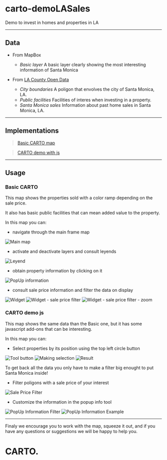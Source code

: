 # carto-demoLASales
Demo to invest in homes and properties in LA

***

## Data
- From MapBox
	- *Basic layer*
	A basic layer clearly showing the most interesting information of Santa Monica
	
- From [LA County Open Data](https://data.lacounty.gov/)
	- *City boundaries*
	A poligon that envolves the city of Santa Monica, LA.
	- *Public facilities*
	Facilities of interes when investing in a property.
	- *Santa Monica sales*
	Information about past home sales in Santa Monica, LA.


***

## Implementations

>[Basic CARTO map](https://alvbch.carto.com/builder/2c6d401d-9551-4efc-ab4f-134c05725bf1/embed?state={"map":{"ne":[34.01360954834248,-118.49505901336671],"sw":[34.03665754878141,-118.45497608184816],"center":[34.02513433100403,-118.47501754760744],"zoom":15},"widgets":{"0dc88ac2-e196-4248-9aa4-6bef9f75dca6":{"normalized":true}}})

>[CARTO demo with js](https://raw.githubusercontent.com/AlvBch/carto-demoLASales/master/maps/carto-demo_LASales_1.html)


***

## Usage

### Basic CARTO

This map shows the properties sold with a color ramp depending on the sale price.

It also has basic public facilities that can mean added value to the property.

In this map you can:
- navigate through the main frame map

![Main map](https://raw.githubusercontent.com/AlvBch/carto-demoLASales/master/resources/map.png)

- activate and deactivate layers and consult leyends

![Leyend](https://raw.githubusercontent.com/AlvBch/carto-demoLASales/master/resources/leyend.png)

- obtain property information by clicking on it

![PopUp information](https://raw.githubusercontent.com/AlvBch/carto-demoLASales/master/resources/popup.png)

- consult sale price information and filter the data on display

![Widget](https://raw.githubusercontent.com/AlvBch/carto-demoLASales/master/resources/widget0.png)
![Widget - sale price filter](https://raw.githubusercontent.com/AlvBch/carto-demoLASales/master/resources/widget1.png)
![Widget - sale price filter - zoom](https://raw.githubusercontent.com/AlvBch/carto-demoLASales/master/resources/widget2.png)

### CARTO demo js

This map shows the same data than the Basic one, but it has some javascript add-ons that can be interesting.

In this map you can:
- Select properties by its position using the top left circle button

![Tool button](https://raw.githubusercontent.com/AlvBch/carto-demoLASales/master/resources/selectbutton.png)
![Making selection](https://raw.githubusercontent.com/AlvBch/carto-demoLASales/master/resources/selection.png)
![Result](https://raw.githubusercontent.com/AlvBch/carto-demoLASales/master/resources/selectionresult.png)

To get back all the data you only have to make a filter big enought to put Santa Monica inside!

- Filter poligons with a sale price of your interest

![Sale Price Filter](https://raw.githubusercontent.com/AlvBch/carto-demoLASales/master/resources/rangefilter.png)

- Customize the information in the popup info tool

![PopUp Information Filter](https://raw.githubusercontent.com/AlvBch/carto-demoLASales/master/resources/infofilter.png)
![PopUp Information Example](https://raw.githubusercontent.com/AlvBch/carto-demoLASales/master/resources/popupfiltered.png)


***

Finaly we encourage you to work with the map, squeeze it out, and if you have any questions or suggestions we will be happy to help you.

# CARTO.


